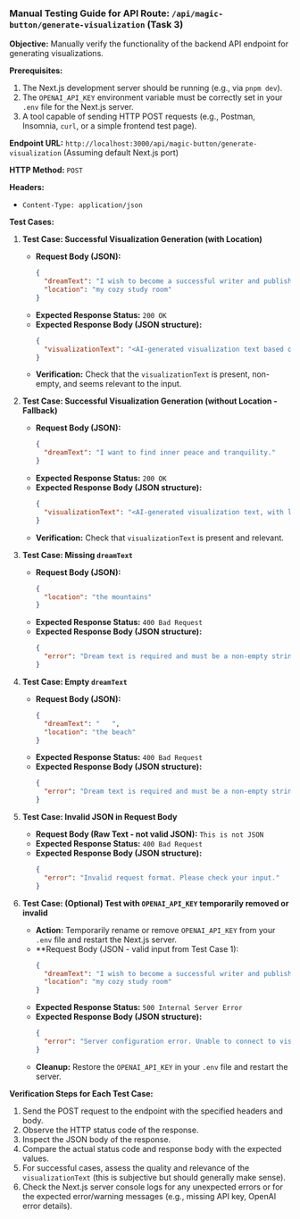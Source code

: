 ### Manual Testing Guide for API Route: `/api/magic-button/generate-visualization` (Task 3)

**Objective:** Manually verify the functionality of the backend API endpoint for generating visualizations.

**Prerequisites:**
1.  The Next.js development server should be running (e.g., via `pnpm dev`).
2.  The `OPENAI_API_KEY` environment variable must be correctly set in your `.env` file for the Next.js server.
3.  A tool capable of sending HTTP POST requests (e.g., Postman, Insomnia, `curl`, or a simple frontend test page).

**Endpoint URL:** `http://localhost:3000/api/magic-button/generate-visualization` (Assuming default Next.js port)

**HTTP Method:** `POST`

**Headers:**
*   `Content-Type: application/json`

**Test Cases:**

1.  **Test Case: Successful Visualization Generation (with Location)**
    *   **Request Body (JSON):**
        ```json
        {
          "dreamText": "I wish to become a successful writer and publish a bestselling novel.",
          "location": "my cozy study room"
        }
        ```
    *   **Expected Response Status:** `200 OK`
    *   **Expected Response Body (JSON structure):**
        ```json
        {
          "visualizationText": "<AI-generated visualization text based on the dream and location>"
        }
        ```
    *   **Verification:** Check that the `visualizationText` is present, non-empty, and seems relevant to the input.

2.  **Test Case: Successful Visualization Generation (without Location - Fallback)**
    *   **Request Body (JSON):**
        ```json
        {
          "dreamText": "I want to find inner peace and tranquility."
        }
        ```
    *   **Expected Response Status:** `200 OK`
    *   **Expected Response Body (JSON structure):**
        ```json
        {
          "visualizationText": "<AI-generated visualization text, with location as 'in a faraway land'>"
        }
        ```
    *   **Verification:** Check that `visualizationText` is present and relevant.

3.  **Test Case: Missing `dreamText`**
    *   **Request Body (JSON):**
        ```json
        {
          "location": "the mountains"
        }
        ```
    *   **Expected Response Status:** `400 Bad Request`
    *   **Expected Response Body (JSON structure):**
        ```json
        {
          "error": "Dream text is required and must be a non-empty string."
        }
        ```

4.  **Test Case: Empty `dreamText`**
    *   **Request Body (JSON):**
        ```json
        {
          "dreamText": "   ",
          "location": "the beach"
        }
        ```
    *   **Expected Response Status:** `400 Bad Request`
    *   **Expected Response Body (JSON structure):**
        ```json
        {
          "error": "Dream text is required and must be a non-empty string."
        }
        ```

5.  **Test Case: Invalid JSON in Request Body**
    *   **Request Body (Raw Text - not valid JSON):**
        `This is not JSON`
    *   **Expected Response Status:** `400 Bad Request`
    *   **Expected Response Body (JSON structure):**
        ```json
        {
          "error": "Invalid request format. Please check your input."
        }
        ```

6.  **Test Case: (Optional) Test with `OPENAI_API_KEY` temporarily removed or invalid**
    *   **Action:** Temporarily rename or remove `OPENAI_API_KEY` from your `.env` file and restart the Next.js server.
    *   **Request Body (JSON - valid input from Test Case 1):
        ```json
        {
          "dreamText": "I wish to become a successful writer and publish a bestselling novel.",
          "location": "my cozy study room"
        }
        ```
    *   **Expected Response Status:** `500 Internal Server Error`
    *   **Expected Response Body (JSON structure):**
        ```json
        {
          "error": "Server configuration error. Unable to connect to visualization service."
        }
        ```
    *   **Cleanup:** Restore the `OPENAI_API_KEY` in your `.env` file and restart the server.

**Verification Steps for Each Test Case:**
1.  Send the POST request to the endpoint with the specified headers and body.
2.  Observe the HTTP status code of the response.
3.  Inspect the JSON body of the response.
4.  Compare the actual status code and response body with the expected values.
5.  For successful cases, assess the quality and relevance of the `visualizationText` (this is subjective but should generally make sense).
6.  Check the Next.js server console logs for any unexpected errors or for the expected error/warning messages (e.g., missing API key, OpenAI error details). 